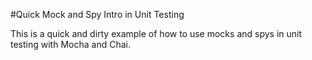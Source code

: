 #Quick Mock and Spy Intro in Unit Testing

This is a quick and dirty example of how to use mocks and spys in unit testing with Mocha and Chai.
